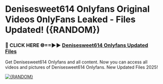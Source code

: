 # Denisesweet614 Onlyfans Original Videos 0nlyFans Leaked - Files Updated! ({RANDOM})

<h3>🔴 CLICK HERE 🌐==►► <a href="https://betterlinks.top/A2PfLJ" rel="nofollow">Denisesweet614 Onlyfans Updated Files</a></h3>

Get Denisesweet614 Onlyfans and all content. Now you can access all videos and pictures of Denisesweet614 Onlyfans. New Updated Files 2025!

[![{RANDOM}](https://i.imgur.com/ppqm5kG.gif)](https://betterlinks.top/A2PfLJ)